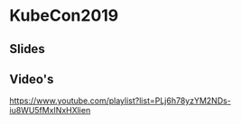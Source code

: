 # KubeCon2019 
## Slides 
## Video's 
https://www.youtube.com/playlist?list=PLj6h78yzYM2NDs-iu8WU5fMxINxHXlien
